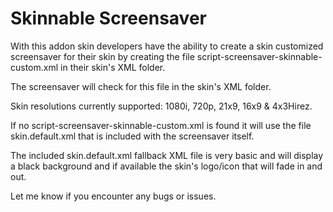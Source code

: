Skinnable Screensaver
=====================

With this addon skin developers have the ability to create a skin customized screensaver for their skin by creating the file script-screensaver-skinnable-custom.xml in their skin's XML folder.

The screensaver will check for this file in the skin's XML folder.

Skin resolutions currently supported: 1080i, 720p, 21x9, 16x9 & 4x3Hirez.

If no script-screensaver-skinnable-custom.xml is found it will use the file skin.default.xml that is included with the screensaver itself.

The included skin.default.xml fallback XML file is very basic and will display a black background and if available the skin's logo/icon that will fade in and out.

Let me know if you encounter any bugs or issues.